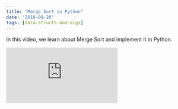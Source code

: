 ```yaml
---
title: "Merge Sort in Python"
date: "2018-09-28"
tags: [data-structs-and-algs]
---
```


In this video, we learn about Merge Sort and implement it in Python.

<!--truncate-->

<iframe className="youtube-video-player" src="https://www.youtube.com/embed/syHhPKK00Rc" title="YouTube video player" frameBorder="0" allow="accelerometer; autoplay; clipboard-write; encrypted-media; gyroscope; picture-in-picture" allowFullScreen></iframe>